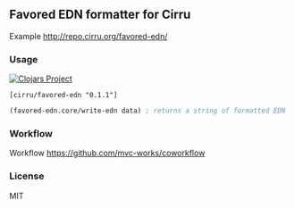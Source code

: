 
Favored EDN formatter for Cirru
----

Example http://repo.cirru.org/favored-edn/

### Usage

[![Clojars Project](https://img.shields.io/clojars/v/cirru/favored-edn.svg)](https://clojars.org/cirru/favored-edn)

```edn
[cirru/favored-edn "0.1.1"]
```

```clojure
(favored-edn.core/write-edn data) ; returns a string of formatted EDN
```

### Workflow

Workflow https://github.com/mvc-works/coworkflow

### License

MIT
